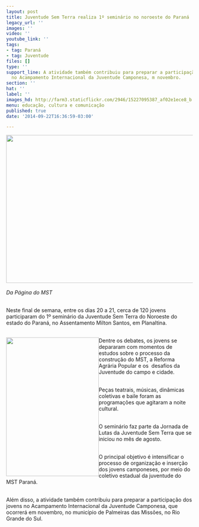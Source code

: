 ```yaml
---
layout: post
title: Juventude Sem Terra realiza 1º seminário no noroeste do Paraná
legacy_url: ''
images: ''
video: ''
youtube_link: ''
tags:
- tag: Paraná
- tag: Juventude
files: []
type: ''
support_line: A atividade também contribuiu para preparar a participação dos jovens
  no Acampamento Internacional da Juventude Camponesa, m novembro.
section: ''
hat: ''
label: ''
images_hd: http://farm3.staticflickr.com/2946/15227095387_af02e1ece8_b.jpg
menu: educação, cultura e comunicação
published: true
date: '2014-09-22T16:36:59-03:00'

---
```

<p><em><img alt="" height="400" src="http://farm3.staticflickr.com/2946/15227095387_af02e1ece8_b.jpg" width="600" /><br />
<br />
Da P&aacute;gina do MST</em></p>

<p><br />
Neste final de semana, entre os dias 20 a 21, cerca de 120 jovens participaram do 1&ordm; semin&aacute;rio da Juventude Sem Terra do Noroeste do estado do Paran&aacute;, no Assentamento Milton Santos, em Planaltina.</p>

<p><br />
<img alt="" height="375" src="http://farm3.staticflickr.com/2947/15390593766_e12f4c09f1_b.jpg" style="float:left" width="250" />Dentre os debates, os jovens se depararam com momentos de estudos sobre o processo da constru&ccedil;&atilde;o do MST, a Reforma Agr&aacute;ria Popular e os &nbsp;desafios da Juventude do campo e cidade.&nbsp;</p>

<p><br />
Pe&ccedil;as teatrais, m&uacute;sicas, din&acirc;micas coletivas e baile foram as programa&ccedil;&otilde;es que agitaram a noite cultural.</p>

<p><br />
O semin&aacute;rio faz parte da Jornada de Lutas da Juventude Sem Terra que se iniciou no m&ecirc;s de agosto.&nbsp;</p>

<p><br />
O principal objetivo &eacute; intensificar o processo de organiza&ccedil;&atilde;o e inser&ccedil;&atilde;o dos jovens camponeses, por meio do coletivo estadual da juventude do MST Paran&aacute;.</p>

<p><br />
Al&eacute;m disso, a atividade tamb&eacute;m contribuiu para preparar a participa&ccedil;&atilde;o dos jovens no Acampamento Internacional da Juventude Camponesa, que ocorrer&aacute; em novembro, no munic&iacute;pio de Palmeiras das Miss&otilde;es, no Rio Grande do Sul.</p>

<p><img alt="" src="http://farm4.staticflickr.com/3928/15227091417_8aa763c1f0_b.jpg" /></p>

<p><img alt="" src="http://farm3.staticflickr.com/2950/15227101467_8af26e41a7_b.jpg" /></p>
